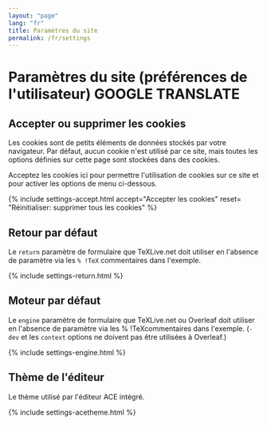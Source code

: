 ```yaml
---
layout: "page"
lang: "fr"
title: Paramètres du site
permalink: /fr/settings
---
```

# Paramètres du site (préférences de l'utilisateur) GOOGLE TRANSLATE

## Accepter ou supprimer les cookies

Les cookies sont de petits éléments de données stockés par votre navigateur. Par défaut, aucun cookie n'est utilisé par ce site, mais toutes les options définies sur cette page sont stockées dans des cookies.

Acceptez les cookies ici pour permettre l'utilisation de cookies sur ce site et pour activer les options de menu ci-dessous.


{% include settings-accept.html 
   accept="Accepter les cookies"
   reset= "Réinitialiser: supprimer tous les cookies"
%}

## Retour par défaut

Le `return` paramètre de formulaire que TeXLive.net doit utiliser en l'absence de paramètre via les `% !TeX` commentaires dans l'exemple.

{% include settings-return.html %}


## Moteur par défaut

Le `engine` paramètre de formulaire que TeXLive.net ou Overleaf doit utiliser en l'absence de paramètre via les % !TeXcommentaires dans l'exemple. (`-dev` et les `context` options ne doivent pas être utilisées à Overleaf.)

{% include settings-engine.html %}


## Thème de l'éditeur
Le thème utilisé par l'éditeur ACE intégré.

{% include settings-acetheme.html %}
